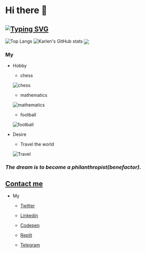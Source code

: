 # Hi there 👋

## [![Typing SVG](https://readme-typing-svg.herokuapp.com?color=D83A7C&size=36&lines=I'am+Karlen)](https://git.io/typing-svg)

![Top Langs](https://github-readme-stats.vercel.app/api/top-langs/?username=KarlenNersisyan&theme=merko)
![Karlen's GitHub stats](https://github-readme-stats.vercel.app/api?username=KarlenNersisyan&show_icons=true&theme=merko)
<a href="https://github.com/KarlenNersisyan/FAVORITE">
  <img align="center" src="https://github-readme-stats.vercel.app/api/pin/?username=KarlenNersisyan&theme=merko&repo=FAVORITE" />
</a>

### My

* Hobby

    * chess

    ![chess](https://www.plymouthpubliclibrary.org/wp-content/uploads/2016/08/Chess-300x200.jpg)

    * mathematics

    ![mathematics](https://images.newscientist.com/wp-content/uploads/2014/12/11164217/maths-gettyimages-5716961731.jpg?width=300)

    * football

    ![football](https://www.newcastlesportsinjury.co.uk/wp-content/uploads/2016/11/physiotherapists-in-football-300x200.jpg)

* Desire 

    * Travel the world

    ![Travel](https://encrypted-tbn0.gstatic.com/images?q=tbn:ANd9GcTkyUR6ZmDxs3DXVFamVdIizkP_t-MSB_J-zGUioi5BOL7ku69VidL3AMDL3-YWpvyaXpk&usqp=CAU)

    
### _The dream is to become a philanthropist(benefactor)._


## [Contact me](https://www.facebook.com/karlen.nersisyan.1999)

* My

    * [Twitter](https://twitter.com/nersisyan_karl)

    * [Linkedin](https://www.linkedin.com/in/karlen-nersisyan/)

    * [Codepen](https://codepen.io/karlennersisyan/)

    * [Replit](https://replit.com/@KarlenNersisyan)

    * [Telegram](https://t.me/NKarlen)

